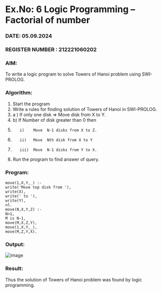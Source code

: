 # Ex.No: 6   Logic Programming – Factorial of number   
### DATE: 05.09.2024                                                                           
### REGISTER NUMBER : 212221060202
### AIM: 
To  write  a logic program  to solve Towers of Hanoi problem  using SWI-PROLOG. 
### Algorithm:
1. Start the program
2.  Write a rules for finding solution of Towers of Hanoi in SWI-PROLOG.
3.  a )	If only one disk  => Move disk from X to Y.
4.  b)	If Number of disk greater than 0 then
5.        i)	Move  N-1 disks from X to Z.
6.        ii)	Move  Nth disk from X to Y
7.        iii)	Move  N-1 disks from Y to X.
8. Run the program  to find answer of  query.

### Program:
```
move(1,X,Y,_) :-
write('Move top disk from '),
write(X),
write(' to '),
write(Y),
nl.
move(N,X,Y,Z) :-
N>1,
M is N-1,
move(M,X,Z,Y),
move(1,X,Y,_),
move(M,Z,Y,X).
```



### Output:
![image](https://github.com/Rajithxx/AI_Lab_2023-24/assets/148357145/843e55ac-bd7b-4746-88b8-b7fb9f0fe119)



### Result:
Thus the solution of Towers of Hanoi problem was found by logic programming.
